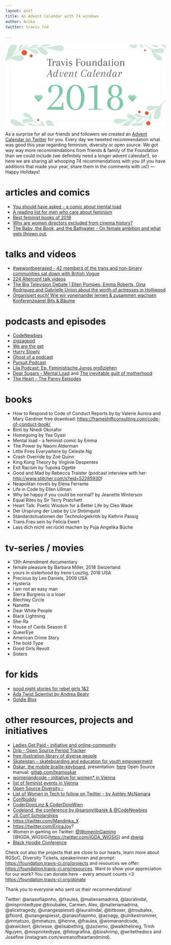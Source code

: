```yaml
---
layout: post
title: An Advent Calendar with 74 windows
author: Anika
twitter: travis_fnd 

---
```



![illistration of the words Travis Foundation Advents Calendar](/images/blog/2018-12-24-travisfoundation-advent-calendar.png)


As a surprise for all our friends and followers we created an [Advent Calendar on Twitter](https://twitter.com/hashtag/tfadventcalendar?f=tweets&vertical=default&src=hash) for you. Every day we tweeted recommendation what was good this year regarding feminism, diversity or open source. We got way way more recommendations from friends & family of the Foundation than we could include (we definitely need a longer advent calendar!), so here we are sharing all whooping 74 recommendations with you (if you have additions that made your year, share them in the comments with us!) — Happy Holidays! 


# articles and comics 

+ [You should have asked - a comic about mental load](https://english.emmaclit.com/2017/05/20/you-shouldve-asked/)
+ [A reading list for men who care about feminism](https://qz.com/1465332/a-reading-list-for-men-who-care-about-feminism/)
+ [Best feminist books of 2018](https://www.autostraddle.com/50-of-the-best-feminist-books-of-2018-442742/)
+ [Why are women directors excluded from cinema history?](http://www.bbc.com/culture/story/20181029-why-are-women-directors-excluded-from-cinema-history?ocid=ww.social.link.email)
+ [The Baby, the Book, and the Bathwater - On female ambition and what gets thrown out.](https://www.theparisreview.org/blog/2018/01/31/baby-book-bathwater/)

# talks and videos

+ [#wewontbeerased - 42 members of the trans and non-binary communities sat down with British Vogue](https://www.youtube.com/watch?v=Omyhocy02wo)
+ [224 Alterconf talk videos](https://alterconf.com/speakers)
+ [The Big Television Debate | Ellen Pompeo, Emma Roberts, Gina Rodriguez and Gabrielle Union about the worth of actresses in Holliwood](https://www.youtube.com/watch?v=AQ0lWxFZHYY)
+ [Organisiert euch!
Wie wir voneinander lernen & zusammen wachsen Konferenzpanel Bits & Bäume](https://media.ccc.de/v/bub2018-361-organisiert_euch#t=9)

# podcasts and episodes

+ [CodeNewbies](https://www.codenewbie.org/)
+ [zigzagpod](https://zigzagpod.com/)
+ [We are the get](http://www.wearetheget.com/)
+ [Hurry Slowly](https://hurryslowly.co/)
+ [Ghost of a podcast](http://www.lovelanyadoo.com/ghost-of-a-podcast/)
+ [Pursuit Podcast](http://hyperurl.co/pursuitpod)
+ [Lila Podcast: Ep. Feministische Jungs großziehen]( https://lila-podcast.de/feministische-jungs-grossziehen/)
+ [Dear Sugars - Mental Load](https://www.nytimes.com/2018/05/05/podcasts/listen-to-dear-sugars-the-invisible-work-most-women-do-with-gemma-hartley.html) and [The inevitable guilt of motherhood](https://www.wbur.org/dearsugar/archive/7)
+ [The Heart - The Pansy Episodes](https://www.theheartradio.org/pansy-episodes)


# books

+ How to Respond to Code of Conduct Reports by by Valerie Aurora and Mary Gardiner free download: https://frameshiftconsulting.com/code-of-conduct-book/ 
+ Binti by Nnedi Okorafor
+ Homegoing by Yaa Gyasi
+ Mental load - a feminist comic by Emma 
+ The Power by Naomi Alderman
+ Little Fires Everywhere by Celeste Ng
+ Crash Override by Zoë Quinn
+ King Kong Theory by Virginie Despentes
+ Exit Racism by Tupoka Ogette 
+ Good and Mad by Rebecca Traister (podcast interview with her: http://www.stitcher.com/s?eid=52285930) 
+ Neapolitan novels by Elena Ferrante
+ Life in Code by Ellen Ullman
+ Why be happy if you could be normal? by Jeanette Winterson
+ Equal Rites by Sir Terry Pratchett
+ Heart Talk: Poetic Wisdom for a Better Life by Cleo Wade
+ Der Ursprung der Liebe by Liv Strömquist 
+ Standardsituationen der Technologiekritik by Kathrin Passig
+ Trans.Frau.sein by Felicia Ewert 
+ Lass dich nicht ver.rückt machen by Puja Angelika Büche 

# tv-series / movies 

+ 13th Amendment documentary 
+ female pleasure by Barbara Miller, 2018 Swizerland
+ yours in sisterhood by Irene Lusztig, 2018 USA
+ Precious by Lee Daniels, 2009 USA
+ Hysteria
+ I am not an easy man
+ Sierra Burgress is a loser 
+ Blechley Circle 
+ Nanette 
+ Dear White People
+ Black Lightning 
+ She-Ra 
+ House of Cards Season 6
+ QueerEye 
+ American Crime Story
+ The bold Type 
+ Good Girls Revolt
+ Sisters 

# for kids 
+ [good night stories for rebel girls 1&2](https://rebelgirls.co.uk/products/good-night-stories-for-rebel-girls)
+ [Ada Twist Scientist by Andrea Beaty](http://abramsbooks.com/adatwist/)
+ [Goldie Blox](http://www.goldieblox.com/)

# other resources, projects and initiatives

+ [Ladies Get Paid - initiative and online-community](https://www.ladiesgetpaid.com/)
+ [Drip - Open Source Period Tracker](https://bloodyhealth.gitlab.io/ )
+ [free illustration library of diverse people](https://humaaans.com)
+ [Skateistan – skateboarding and education for youth empowerment](https://www.skateistan.org/)
+ [Oskar, the mobile braille-keyboard](https://jojoba.ddns.info/wiki/Oskar), presentation: [here](https://oskar.ddns.mobi/mediawiki/images/8/8c/Ikt-forum-vortrag.pdf) Open Source manual: [gitlab.com/teamoskar](https://gitlab.com/teamoskar)
+ [womenandcode - initiative for women* in Vienna](http://womenandcode.org/)
+ [list of feminist events in Vienna](https://femvienna.wordpress.com/)
+ [Open Source Diversity - ](https://opensourcediversity.org)
+ [List of Women in Tech to follow on Twitter - by Ashley McNamara](https://twitter.com/ashleymcnamara/status/1063120296369020935)
+ [Confbuddy](https://conferencebuddy.io)
+ [CoderDojoLinz & CoderDojoWien ](https://coderdojo.com/)
+ [Codeland, the conference by @saronyitbarek & @CodeNewbies](https://codelandconf.com/)
+ [JS Conf Scholarships](https://2019.jsconf.eu/scholarships/)
+ https://twitter.com/Mandinka_X
+ https://twitter.com/EricaJoy?
+ Women in gaming on Twitter: [@WomenInGaming](https://twitter.com/WomenInGaming) [@IGDA_WIGSIG(https://twitter.com/IGDA_WIGSIG) and [@wigj](https://twitter.com/wigj)
+ [Black Hoodie Conference](https://www.blackhoodie.re/about/)

 

Check out also the projects that are close to our hearts, learn more about RGSoC, Diversity Tickets, speakerinnen and prompt: https://foundation.travis-ci.org/projects and resources we offer: https://foundation.travis-ci.org/resources. Want to show your appreciation for our work? You can donate here - every amount counts <3 https://foundation.travis-ci.org/donate


Thank you to everyone who sent us their recommendations!

Twitter: @anasofiapinho, @fraulea, @malienamadrina, @lauralindal, @misprintedtype @troubalex, Carmen, Alex, @malienamadrina, @alicetragedy, @unangespiesst) @lauralindal, @bitboxer, @troubalex, @floord, 
@unangespiesst, @anasofiapinho, @acnagy, @ulrikestrommer, @mmatuzo, @mmatuzo, @henne, @fraulea, @womanandcode, 
@akwickert, @kriesse, @elisabethirg, @zaziemo, @walkthelineg, Trinh Nguyen, @misprintedtype, @fotografina, @bioshrimp, @writethedocs and Josefine (instagram.com/womanofheartandmind).
